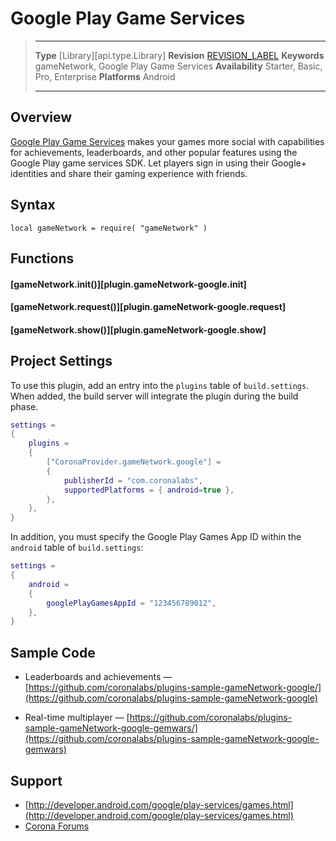 # Google Play Game Services

> --------------------- ------------------------------------------------------------------------------------------
> __Type__              [Library][api.type.Library]
> __Revision__          [REVISION_LABEL](REVISION_URL)
> __Keywords__          gameNetwork, Google Play Game Services
> __Availability__      Starter, Basic, Pro, Enterprise
> __Platforms__			Android
> --------------------- ------------------------------------------------------------------------------------------

## Overview

[Google Play Game Services](http://developer.android.com/google/play-services/games.html) makes your games more social with capabilities for achievements, leaderboards, and other popular features using the Google Play game services SDK. Let players sign in using their Google+ identities and share their gaming experience with friends.


## Syntax

	local gameNetwork = require( "gameNetwork" )


## Functions

#### [gameNetwork.init()][plugin.gameNetwork-google.init]

#### [gameNetwork.request()][plugin.gameNetwork-google.request]

#### [gameNetwork.show()][plugin.gameNetwork-google.show]


## Project Settings

To use this plugin, add an entry into the `plugins` table of `build.settings`. When added, the build server will integrate the plugin during the build phase.

``````lua
settings =
{
	plugins =
	{
		["CoronaProvider.gameNetwork.google"] =
		{
			publisherId = "com.coronalabs",
			supportedPlatforms = { android=true },
		},
	},
}
``````

In addition, you must specify the Google Play Games App ID within the `android` table of `build.settings`:

``````lua
settings =
{
	android =
	{
		googlePlayGamesAppId = "123456789012",
	},
}
``````


## Sample Code

* Leaderboards and achievements &mdash; [https://github.com/coronalabs/plugins-sample-gameNetwork-google/](https://github.com/coronalabs/plugins-sample-gameNetwork-google)

* Real-time multiplayer &mdash; [https://github.com/coronalabs/plugins-sample-gameNetwork-google-gemwars/](https://github.com/coronalabs/plugins-sample-gameNetwork-google-gemwars)


## Support

* [http://developer.android.com/google/play-services/games.html](http://developer.android.com/google/play-services/games.html)
* [Corona Forums](http://forums.coronalabs.com/forum/621-game-networking/)
